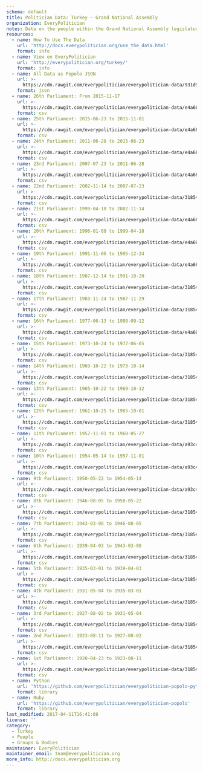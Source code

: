 ```yaml
---
schema: default
title: Politician Data: Turkey — Grand National Assembly
organization: EveryPolitician
notes: Data on the people within the Grand National Assembly legislature of Turkey.
resources:
  - name: How To Use The Data
    url: 'http://docs.everypolitician.org/use_the_data.html'
    format: info
  - name: View on EveryPolitician
    url: 'http://everypolitician.org/turkey/'
    format: info
  - name: All Data as Popolo JSON
    url: >-
      https://cdn.rawgit.com/everypolitician/everypolitician-data/931d9b6d5a0a6589399b8f8c56ad37776fb8255b/data/Turkey/Assembly/ep-popolo-v1.0.json
    format: json
  - name: 26th Parliament: From 2015-11-17
    url: >-
      https://cdn.rawgit.com/everypolitician/everypolitician-data/e4a6836a58e4f53fe5248ac7f57b4f42cb4c026e/data/Turkey/Assembly/term-26.csv
    format: csv
  - name: 25th Parliament: 2015-06-23 to 2015-11-01
    url: >-
      https://cdn.rawgit.com/everypolitician/everypolitician-data/e4a6836a58e4f53fe5248ac7f57b4f42cb4c026e/data/Turkey/Assembly/term-25.csv
    format: csv
  - name: 24th Parliament: 2011-06-28 to 2015-06-23
    url: >-
      https://cdn.rawgit.com/everypolitician/everypolitician-data/e4a6836a58e4f53fe5248ac7f57b4f42cb4c026e/data/Turkey/Assembly/term-24.csv
    format: csv
  - name: 23rd Parliament: 2007-07-23 to 2011-06-28
    url: >-
      https://cdn.rawgit.com/everypolitician/everypolitician-data/e4a6836a58e4f53fe5248ac7f57b4f42cb4c026e/data/Turkey/Assembly/term-23.csv
    format: csv
  - name: 22nd Parliament: 2002-11-14 to 2007-07-23
    url: >-
      https://cdn.rawgit.com/everypolitician/everypolitician-data/31854f39f2d55f0fb841cf778a86b66c41fde434/data/Turkey/Assembly/term-22.csv
    format: csv
  - name: 21st Parliament: 1999-04-18 to 2002-11-14
    url: >-
      https://cdn.rawgit.com/everypolitician/everypolitician-data/e4a6836a58e4f53fe5248ac7f57b4f42cb4c026e/data/Turkey/Assembly/term-21.csv
    format: csv
  - name: 20th Parliament: 1996-01-08 to 1999-04-18
    url: >-
      https://cdn.rawgit.com/everypolitician/everypolitician-data/e4a6836a58e4f53fe5248ac7f57b4f42cb4c026e/data/Turkey/Assembly/term-20.csv
    format: csv
  - name: 19th Parliament: 1991-11-06 to 1995-12-24
    url: >-
      https://cdn.rawgit.com/everypolitician/everypolitician-data/e4a6836a58e4f53fe5248ac7f57b4f42cb4c026e/data/Turkey/Assembly/term-19.csv
    format: csv
  - name: 18th Parliament: 1987-12-14 to 1991-10-20
    url: >-
      https://cdn.rawgit.com/everypolitician/everypolitician-data/31854f39f2d55f0fb841cf778a86b66c41fde434/data/Turkey/Assembly/term-18.csv
    format: csv
  - name: 17th Parliament: 1983-11-24 to 1987-11-29
    url: >-
      https://cdn.rawgit.com/everypolitician/everypolitician-data/31854f39f2d55f0fb841cf778a86b66c41fde434/data/Turkey/Assembly/term-17.csv
    format: csv
  - name: 16th Parliament: 1977-06-13 to 1980-09-12
    url: >-
      https://cdn.rawgit.com/everypolitician/everypolitician-data/e4a6836a58e4f53fe5248ac7f57b4f42cb4c026e/data/Turkey/Assembly/term-16.csv
    format: csv
  - name: 15th Parliament: 1973-10-24 to 1977-06-05
    url: >-
      https://cdn.rawgit.com/everypolitician/everypolitician-data/31854f39f2d55f0fb841cf778a86b66c41fde434/data/Turkey/Assembly/term-15.csv
    format: csv
  - name: 14th Parliament: 1969-10-22 to 1973-10-14
    url: >-
      https://cdn.rawgit.com/everypolitician/everypolitician-data/31854f39f2d55f0fb841cf778a86b66c41fde434/data/Turkey/Assembly/term-14.csv
    format: csv
  - name: 13th Parliament: 1965-10-22 to 1969-10-12
    url: >-
      https://cdn.rawgit.com/everypolitician/everypolitician-data/31854f39f2d55f0fb841cf778a86b66c41fde434/data/Turkey/Assembly/term-13.csv
    format: csv
  - name: 12th Parliament: 1961-10-25 to 1965-10-01
    url: >-
      https://cdn.rawgit.com/everypolitician/everypolitician-data/31854f39f2d55f0fb841cf778a86b66c41fde434/data/Turkey/Assembly/term-12.csv
    format: csv
  - name: 11th Parliament: 1957-11-01 to 1960-05-27
    url: >-
      https://cdn.rawgit.com/everypolitician/everypolitician-data/a93c46634b6cd3fd9716ec5ef28343cc9cf699cd/data/Turkey/Assembly/term-11.csv
    format: csv
  - name: 10th Parliament: 1954-05-14 to 1957-11-01
    url: >-
      https://cdn.rawgit.com/everypolitician/everypolitician-data/a93c46634b6cd3fd9716ec5ef28343cc9cf699cd/data/Turkey/Assembly/term-10.csv
    format: csv
  - name: 9th Parliament: 1950-05-22 to 1954-05-14
    url: >-
      https://cdn.rawgit.com/everypolitician/everypolitician-data/a93c46634b6cd3fd9716ec5ef28343cc9cf699cd/data/Turkey/Assembly/term-9.csv
    format: csv
  - name: 8th Parliament: 1946-08-05 to 1950-05-22
    url: >-
      https://cdn.rawgit.com/everypolitician/everypolitician-data/31854f39f2d55f0fb841cf778a86b66c41fde434/data/Turkey/Assembly/term-8.csv
    format: csv
  - name: 7th Parliament: 1943-03-08 to 1946-08-05
    url: >-
      https://cdn.rawgit.com/everypolitician/everypolitician-data/31854f39f2d55f0fb841cf778a86b66c41fde434/data/Turkey/Assembly/term-7.csv
    format: csv
  - name: 6th Parliament: 1939-04-03 to 1943-03-08
    url: >-
      https://cdn.rawgit.com/everypolitician/everypolitician-data/31854f39f2d55f0fb841cf778a86b66c41fde434/data/Turkey/Assembly/term-6.csv
    format: csv
  - name: 5th Parliament: 1935-03-01 to 1939-04-03
    url: >-
      https://cdn.rawgit.com/everypolitician/everypolitician-data/31854f39f2d55f0fb841cf778a86b66c41fde434/data/Turkey/Assembly/term-5.csv
    format: csv
  - name: 4th Parliament: 1931-05-04 to 1935-03-01
    url: >-
      https://cdn.rawgit.com/everypolitician/everypolitician-data/31854f39f2d55f0fb841cf778a86b66c41fde434/data/Turkey/Assembly/term-4.csv
    format: csv
  - name: 3rd Parliament: 1927-08-02 to 1931-05-04
    url: >-
      https://cdn.rawgit.com/everypolitician/everypolitician-data/31854f39f2d55f0fb841cf778a86b66c41fde434/data/Turkey/Assembly/term-3.csv
    format: csv
  - name: 2nd Parliament: 1923-08-11 to 1927-08-02
    url: >-
      https://cdn.rawgit.com/everypolitician/everypolitician-data/31854f39f2d55f0fb841cf778a86b66c41fde434/data/Turkey/Assembly/term-2.csv
    format: csv
  - name: 1st Parliament: 1920-04-23 to 1923-08-11
    url: >-
      https://cdn.rawgit.com/everypolitician/everypolitician-data/31854f39f2d55f0fb841cf778a86b66c41fde434/data/Turkey/Assembly/term-1.csv
    format: csv
  - name: Python
    url: 'https://github.com/everypolitician/everypolitician-popolo-python'
    format: library
  - name: Ruby
    url: 'https://github.com/everypolitician/everypolitician-popolo'
    format: library
last_modified: 2017-04-11T16:41:08
license: ''
category:
  - Turkey
  - People
  - Groups & Bodies
maintainer: EveryPolitician
maintainer_email: team@everypolitician.org
more_info: http://docs.everypolitician.org
---
```


